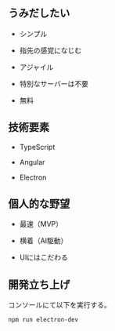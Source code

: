 ## うみだしたい

- シンプル

- 指先の感覚になじむ

- アジャイル

- 特別なサーバーは不要

- 無料

## 技術要素

- TypeScript

- Angular

- Electron

## 個人的な野望

- 最速（MVP）

- 横着（AI駆動）

- UIにはこだわる

## 開発立ち上げ

コンソールにて以下を実行する。

```
npm run electron-dev
```